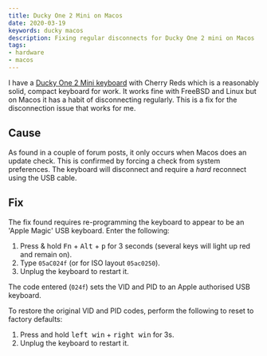 ```yaml
---
title: Ducky One 2 Mini on Macos
date: 2020-03-19
keywords: ducky macos
description: Fixing regular disconnects for Ducky One 2 mini on Macos
tags:
- hardware
- macos
---
```


I have a [Ducky One 2 Mini
keyboard](https://www.duckychannel.com.tw/en/Ducky-One2-Mini-RGB) with Cherry
Reds which is a reasonably solid, compact keyboard for work. It works fine with
FreeBSD and Linux but on Macos it has a habit of disconnecting regularly. This
is a fix for the disconnection issue that works for me.

## Cause

As found in a couple of forum posts, it only occurs when Macos does an update
check. This is confirmed by forcing a check from system preferences. The
keyboard will disconnect and require a _hard_ reconnect using the USB cable.

## Fix

The fix found requires re-programming the keyboard to appear to be an 'Apple
Magic' USB keyboard. Enter the following:

1. Press & hold <kbd>Fn</kbd> + <kbd>Alt</kbd> + <kbd>p</kbd> for 3 seconds (several keys will light up red and remain on).
2. Type `05aC024f` (or for ISO layout `05ac0250`).
3. Unplug the keyboard to restart it.

The code entered (`024f`) sets the VID and PID to an Apple authorised USB keyboard.

To restore the original VID and PID codes, perform the following to reset to factory defaults:

1. Press and hold <kbd>left win</kbd> + <kbd>right win</kbd> for 3s.
2. Unplug the keyboard to restart it.
